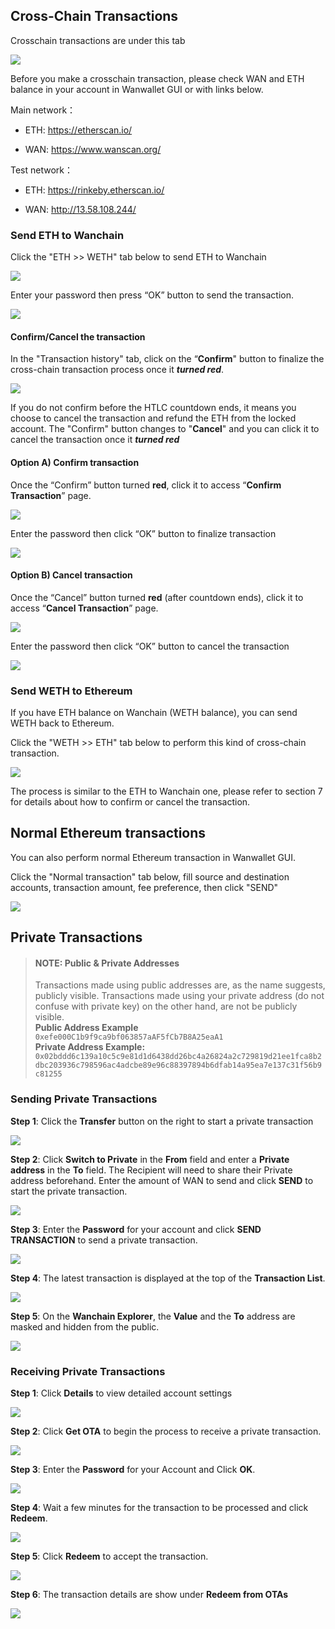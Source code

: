 ## Cross-Chain Transactions

Crosschain transactions are under this tab

![](_media/Wanwallet_crosschain.PNG)

Before you make a crosschain transaction, please check WAN and ETH balance in your account in Wanwallet GUI or with links below.

Main network：

* ETH: https://etherscan.io/

* WAN: https://www.wanscan.org/


Test network：

* ETH: https://rinkeby.etherscan.io/

* WAN: http://13.58.108.244/


### Send ETH to Wanchain

Click the "ETH >> WETH" tab below to send ETH to Wanchain

![](_media/Wanwallet_ETHtoWanchain.PNG)

Enter your password then press “OK” button to send the transaction.

![](_media/Wanwallet_sendTransaction.PNG)


#### Confirm/Cancel the transaction

In the "Transaction history" tab, click on the “**Confirm**" button to finalize the cross-chain transaction process once it _**turned red**_.

![](_media/Wanwallet_confirm_cancel_transaction.PNG)

If you do not confirm before the HTLC countdown ends, it means you choose to cancel the transaction and refund the ETH from the locked account. 
The "Confirm" button changes to "**Cancel**" and you can click it to cancel the transaction once it _**turned red**_



#### Option A) Confirm transaction

Once the “Confirm” button turned **red**, click it to access “**Confirm Transaction**” page.

![](_media/Wanwallet_confirm_transaction_1.PNG)

Enter the password then click “OK” button to finalize transaction 

![](_media/Wanwallet_confirm_transaction_2.PNG)



#### Option B) Cancel transaction

Once the “Cancel” button turned **red** (after countdown ends), click it to access “**Cancel Transaction**” page.

![](_media/Wanwallet_cancel_transaction_1.PNG)

Enter the password then click “OK” button to cancel the transaction 

![](_media/Wanwallet_cancel_transaction_2.PNG)


### Send WETH to Ethereum

If you have ETH balance on Wanchain (WETH balance), you can send WETH back to Ethereum.

Click the "WETH >> ETH" tab below to perform this kind of cross-chain transaction.    

![](_media/Wanwallet_WETHtoETH.PNG)

The process is similar to the ETH to Wanchain one, please refer to section 7 for details about how to confirm or cancel the transaction.

## Normal Ethereum transactions

You can also perform normal Ethereum transaction in Wanwallet GUI.

Click the "Normal transaction" tab below, fill source and destination accounts, transaction amount, fee preference, then click "SEND"

![](_media/Wanwallet_ETHtoETH.PNG)

## Private Transactions

>#### NOTE: Public & Private Addresses  
>Transactions made using public addresses are, as the name suggests, publicly visible. Transactions made using your private address (do not confuse with private key) on the other hand, are not be publicly visible.  
>**Public Address Example**  
>`0xefe000C1b9f9ca9bf063857aAF5fCb7B8A25eaA1`  
>**Private Address Example:**  
>`0x02bddd6c139a10c5c9e81d1d6438dd26bc4a26824a2c729819d21ee1fca8b2dbc203936c798596ac4adcbe89e96c88397894b6dfab14a95ea7e137c31f56b9c81255`  

### Sending Private Transactions

**Step 1**: Click the **Transfer** button on the right to start a private transaction


![](_media/Wanchain-Private-1.PNG)

**Step 2**: Click **Switch to Private** in the **From** field and enter a **Private address** in the **To** field. The Recipient will need to share their Private address beforehand. Enter the amount of WAN to send and click **SEND** to start the private transaction. 


![](_media/Wanchain-Private-2.PNG)

**Step 3**: Enter the **Password** for your account and click **SEND TRANSACTION** to send a private transaction. 

![](_media/Wanchain-Private-3.PNG)


**Step 4**: The latest transaction is displayed at the top of the **Transaction List**. 

![](_media/Wanchain-Private-4.PNG)

**Step 5**: On the **Wanchain Explorer**, the **Value**  and the **To** address are masked and hidden from the public.

![](_media/Wanchain-Private-5.PNG)


### Receiving Private Transactions

**Step 1**: Click **Details** to view detailed account settings

![](_media/Wanchain-Private-6.PNG)


**Step 2**: Click **Get OTA** to begin the process to receive a private transaction.

![](_media/Wanchain-Private-7.PNG)

**Step 3**: Enter the **Password** for your Account and Click **OK**. 

![](_media/Wanchain-Private-8.PNG)

**Step 4**: Wait a few minutes for the transaction to be processed and click **Redeem**. 

![](_media/Wanchain-Private-10.PNG)

**Step 5**: Click **Redeem** to accept the transaction.

![](_media/Wanchain-Private-11.PNG)

**Step 6**: The transaction details are show under **Redeem from OTAs**

![](_media/Wanchain-Private-12.PNG)